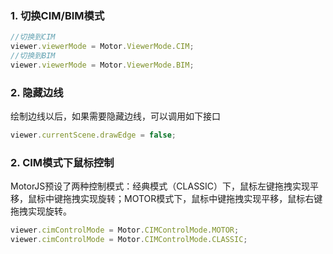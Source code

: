 ### 1. 切换CIM/BIM模式
```javascript
//切换到CIM
viewer.viewerMode = Motor.ViewerMode.CIM;
//切换到BIM
viewer.viewerMode = Motor.ViewerMode.BIM;
```

### 2. 隐藏边线
绘制边线以后，如果需要隐藏边线，可以调用如下接口
```javascript
viewer.currentScene.drawEdge = false;
```

### 2. CIM模式下鼠标控制
MotorJS预设了两种控制模式：经典模式（CLASSIC）下，鼠标左键拖拽实现平移，鼠标中键拖拽实现旋转；MOTOR模式下，鼠标中键拖拽实现平移，鼠标右键拖拽实现旋转。
```javascript
viewer.cimControlMode = Motor.CIMControlMode.MOTOR;
viewer.cimControlMode = Motor.CIMControlMode.CLASSIC;
```